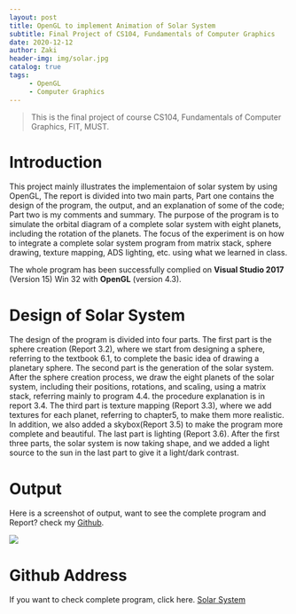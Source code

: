```yaml
---
layout: post
title: OpenGL to implement Animation of Solar System
subtitle: Final Project of CS104, Fundamentals of Computer Graphics
date: 2020-12-12
author: Zaki
header-img: img/solar.jpg
catalog: true
tags:
     - OpenGL
     - Computer Graphics
---
```


> This is the final project of course CS104, Fundamentals of Computer Graphics, FIT, MUST. 


# Introduction

This project mainly illustrates the implementaion of solar system by using OpenGL, The report is divided into two main parts, Part one contains the design of the program, the output, and an explanation of some of the code; Part two is my comments and summary. The purpose of the program is to simulate the orbital diagram of a complete solar system with eight planets, including the rotation of the planets. The focus of the experiment is on how to integrate a complete solar system program from matrix stack, sphere drawing, texture mapping, ADS lighting, etc. using what we learned in class.

The whole program has been successfully complied on <strong>Visual Studio 2017</strong> (Version 15)  Win 32 with <strong>OpenGL</strong> (version 4.3). 

# Design of Solar System

The design of the program is divided into four parts. The first part is the sphere creation (Report 3.2), where we start from designing a sphere, referring to the textbook 6.1, to complete the basic idea of drawing a planetary sphere. The second part is the generation of the solar system. After the sphere creation process, we draw the eight planets of the solar system, including their positions, rotations, and scaling, using a matrix stack, referring mainly to program 4.4. 
the procedure explanation is in report 3.4. The third part is texture mapping (Report 3.3), where we add textures for each planet, referring to chapter5, to make them more realistic. 
In addition, we also added a skybox(Report 3.5) to make the program more complete and beautiful. The last part is lighting (Report 3.6). After the first three parts, the solar system is now taking shape, and we added a light source to the sun in the last part to give it a light/dark contrast. 

# Output 

Here is a screenshot of output, want to see the complete program and Report? check my <a href="https://github.com/Zaki-Mao/OpenGL-to-implement-Solar-System">Github</a>.

![](https://tva1.sinaimg.cn/large/0081Kckwgy1glnijrzkjtj30l80bugnw.jpg)

# Github Address

If you want to check complete program, click here. <a href="https://github.com/Zaki-Mao/OpenGL-to-implement-Solar-System">Solar System</a>


